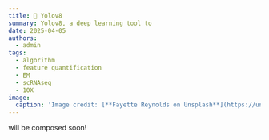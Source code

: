 ```yaml
---
title: 🧬 Yolov8
summary: Yolov8, a deep learning tool to    
date: 2025-04-05
authors:
  - admin
tags:
  - algorithm
  - feature quantification
  - EM
  - scRNAseq
  - 10X
image:
  caption: 'Image credit: [**Fayette Reynolds on Unsplash**](https://unsplash.com)'
---
```


will be composed soon!

